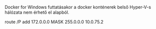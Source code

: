 Docker for Windows futtatásakor a docker konténerek belső Hyper-V-s hálózata nem érhető el alapból.

route /P add 172.0.0.0 MASK 255.0.0.0 10.0.75.2